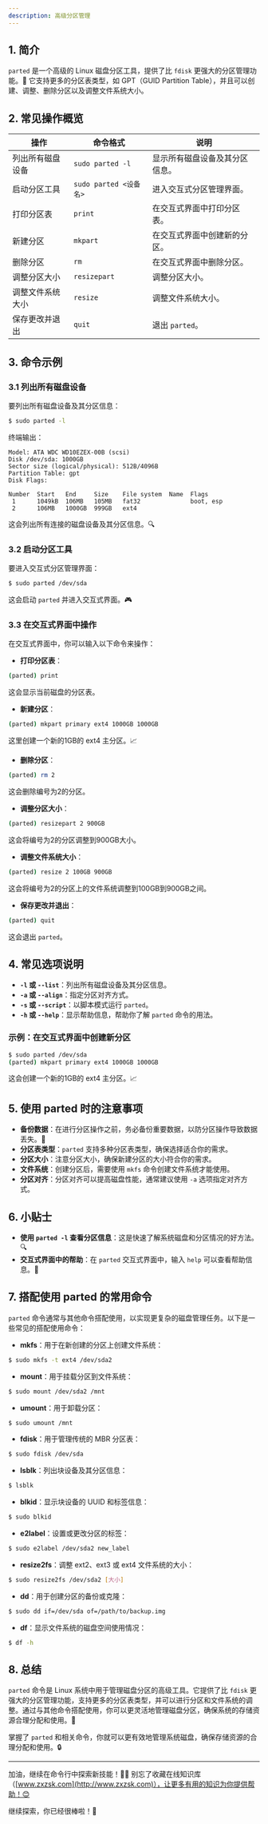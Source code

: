 ```yaml
---
description: 高级分区管理
---
```




## 1. 简介

`parted` 是一个高级的 Linux 磁盘分区工具，提供了比 `fdisk` 更强大的分区管理功能。🔧 它支持更多的分区表类型，如 GPT（GUID Partition Table），并且可以创建、调整、删除分区以及调整文件系统大小。

## 2. 常见操作概览

| 操作                       | 命令格式                                  | 说明                               |
|----------------------------|-----------------------------------------|------------------------------------|
| 列出所有磁盘设备             | `sudo parted -l`                        | 显示所有磁盘设备及其分区信息。       |
| 启动分区工具                | `sudo parted <设备名>`                  | 进入交互式分区管理界面。            |
| 打印分区表                  | `print`                                 | 在交互式界面中打印分区表。          |
| 新建分区                    | `mkpart`                                | 在交互式界面中创建新的分区。        |
| 删除分区                    | `rm`                                    | 在交互式界面中删除分区。            |
| 调整分区大小                | `resizepart`                            | 调整分区大小。                      |
| 调整文件系统大小            | `resize`                                | 调整文件系统大小。                  |
| 保存更改并退出              | `quit`                                  | 退出 `parted`。                     |

## 3. 命令示例

### 3.1 列出所有磁盘设备

要列出所有磁盘设备及其分区信息：

```bash
$ sudo parted -l
```

终端输出：

```
Model: ATA WDC WD10EZEX-00B (scsi)
Disk /dev/sda: 1000GB
Sector size (logical/physical): 512B/4096B
Partition Table: gpt
Disk Flags: 

Number  Start   End     Size    File system  Name  Flags
 1      1049kB  106MB   105MB   fat32              boot, esp
 2      106MB   1000GB  999GB   ext4
```

这会列出所有连接的磁盘设备及其分区信息。🔍

### 3.2 启动分区工具

要进入交互式分区管理界面：

```bash
$ sudo parted /dev/sda
```

这会启动 `parted` 并进入交互式界面。🎮

### 3.3 在交互式界面中操作

在交互式界面中，你可以输入以下命令来操作：

- **打印分区表**：

```bash
(parted) print
```

这会显示当前磁盘的分区表。

- **新建分区**：

```bash
(parted) mkpart primary ext4 1000GB 1000GB
```

这里创建一个新的1GB的 ext4 主分区。📈

- **删除分区**：

```bash
(parted) rm 2
```

这会删除编号为2的分区。

- **调整分区大小**：

```bash
(parted) resizepart 2 900GB
```

这会将编号为2的分区调整到900GB大小。

- **调整文件系统大小**：

```bash
(parted) resize 2 100GB 900GB
```

这会将编号为2的分区上的文件系统调整到100GB到900GB之间。

- **保存更改并退出**：

```bash
(parted) quit
```

这会退出 `parted`。

## 4. 常见选项说明

- **`-l` 或 `--list`**：列出所有磁盘设备及其分区信息。
- **`-a` 或 `--align`**：指定分区对齐方式。
- **`-s` 或 `--script`**：以脚本模式运行 `parted`。
- **`-h` 或 `--help`**：显示帮助信息，帮助你了解 `parted` 命令的用法。

### 示例：在交互式界面中创建新分区

```bash
$ sudo parted /dev/sda
(parted) mkpart primary ext4 1000GB 1000GB
```

这会创建一个新的1GB的 ext4 主分区。📈

## 5. 使用 parted 时的注意事项

- **备份数据**：在进行分区操作之前，务必备份重要数据，以防分区操作导致数据丢失。💾
- **分区表类型**：`parted` 支持多种分区表类型，确保选择适合你的需求。
- **分区大小**：注意分区大小，确保新建分区的大小符合你的需求。
- **文件系统**：创建分区后，需要使用 `mkfs` 命令创建文件系统才能使用。
- **分区对齐**：分区对齐可以提高磁盘性能，通常建议使用 `-a` 选项指定对齐方式。

## 6. 小贴士

- **使用 `parted -l` 查看分区信息**：这是快速了解系统磁盘和分区情况的好方法。🔍
- **交互式界面中的帮助**：在 `parted` 交互式界面中，输入 `help` 可以查看帮助信息。📖

## 7. 搭配使用 parted 的常用命令

`parted` 命令通常与其他命令搭配使用，以实现更复杂的磁盘管理任务。以下是一些常见的搭配使用命令：

- **mkfs**：用于在新创建的分区上创建文件系统：

```bash
$ sudo mkfs -t ext4 /dev/sda2
```

- **mount**：用于挂载分区到文件系统：

```bash
$ sudo mount /dev/sda2 /mnt
```

- **umount**：用于卸载分区：

```bash
$ sudo umount /mnt
```

- **fdisk**：用于管理传统的 MBR 分区表：

```bash
$ sudo fdisk /dev/sda
```

- **lsblk**：列出块设备及其分区信息：

```bash
$ lsblk
```

- **blkid**：显示块设备的 UUID 和标签信息：

```bash
$ sudo blkid
```

- **e2label**：设置或更改分区的标签：

```bash
$ sudo e2label /dev/sda2 new_label
```

- **resize2fs**：调整 ext2、ext3 或 ext4 文件系统的大小：

```bash
$ sudo resize2fs /dev/sda2 [大小]
```

- **dd**：用于创建分区的备份或克隆：

```bash
$ sudo dd if=/dev/sda of=/path/to/backup.img
```

- **df**：显示文件系统的磁盘空间使用情况：

```bash
$ df -h
```

## 8. 总结

`parted` 命令是 Linux 系统中用于管理磁盘分区的高级工具。它提供了比 `fdisk` 更强大的分区管理功能，支持更多的分区表类型，并可以进行分区和文件系统的调整。通过与其他命令搭配使用，你可以更灵活地管理磁盘分区，确保系统的存储资源合理分配和使用。🎯

掌握了 `parted` 和相关命令，你就可以更有效地管理系统磁盘，确保存储资源的合理分配和使用。🔒

---

加油，继续在命令行中探索新技能！💪🏻 别忘了收藏在线知识库（[www.zxzsk.com](http://www.zxzsk.com)），让更多有用的知识为你提供帮助！😊

继续探索，你已经很棒啦！🌟